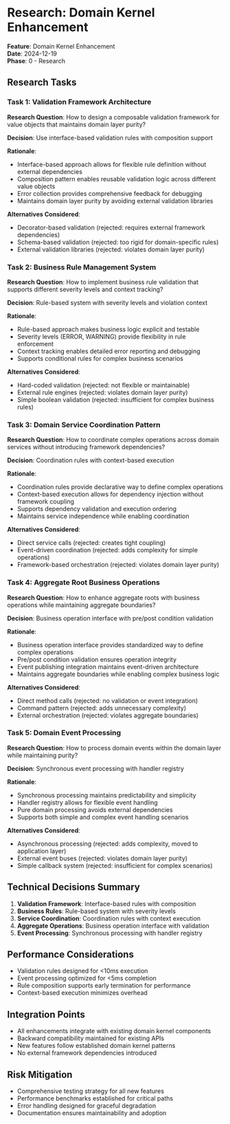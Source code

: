 # Research: Domain Kernel Enhancement

**Feature**: Domain Kernel Enhancement  
**Date**: 2024-12-19  
**Phase**: 0 - Research

## Research Tasks

### Task 1: Validation Framework Architecture

**Research Question**: How to design a composable validation framework for value objects that maintains domain layer purity?

**Decision**: Use interface-based validation rules with composition support

**Rationale**:

- Interface-based approach allows for flexible rule definition without external dependencies
- Composition pattern enables reusable validation logic across different value objects
- Error collection provides comprehensive feedback for debugging
- Maintains domain layer purity by avoiding external validation libraries

**Alternatives Considered**:

- Decorator-based validation (rejected: requires external framework dependencies)
- Schema-based validation (rejected: too rigid for domain-specific rules)
- External validation libraries (rejected: violates domain layer purity)

### Task 2: Business Rule Management System

**Research Question**: How to implement business rule validation that supports different severity levels and context tracking?

**Decision**: Rule-based system with severity levels and violation context

**Rationale**:

- Rule-based approach makes business logic explicit and testable
- Severity levels (ERROR, WARNING) provide flexibility in rule enforcement
- Context tracking enables detailed error reporting and debugging
- Supports conditional rules for complex business scenarios

**Alternatives Considered**:

- Hard-coded validation (rejected: not flexible or maintainable)
- External rule engines (rejected: violates domain layer purity)
- Simple boolean validation (rejected: insufficient for complex business rules)

### Task 3: Domain Service Coordination Pattern

**Research Question**: How to coordinate complex operations across domain services without introducing framework dependencies?

**Decision**: Coordination rules with context-based execution

**Rationale**:

- Coordination rules provide declarative way to define complex operations
- Context-based execution allows for dependency injection without framework coupling
- Supports dependency validation and execution ordering
- Maintains service independence while enabling coordination

**Alternatives Considered**:

- Direct service calls (rejected: creates tight coupling)
- Event-driven coordination (rejected: adds complexity for simple operations)
- Framework-based orchestration (rejected: violates domain layer purity)

### Task 4: Aggregate Root Business Operations

**Research Question**: How to enhance aggregate roots with business operations while maintaining aggregate boundaries?

**Decision**: Business operation interface with pre/post condition validation

**Rationale**:

- Business operation interface provides standardized way to define complex operations
- Pre/post condition validation ensures operation integrity
- Event publishing integration maintains event-driven architecture
- Maintains aggregate boundaries while enabling complex business logic

**Alternatives Considered**:

- Direct method calls (rejected: no validation or event integration)
- Command pattern (rejected: adds unnecessary complexity)
- External orchestration (rejected: violates aggregate boundaries)

### Task 5: Domain Event Processing

**Research Question**: How to process domain events within the domain layer while maintaining purity?

**Decision**: Synchronous event processing with handler registry

**Rationale**:

- Synchronous processing maintains predictability and simplicity
- Handler registry allows for flexible event handling
- Pure domain processing avoids external dependencies
- Supports both simple and complex event handling scenarios

**Alternatives Considered**:

- Asynchronous processing (rejected: adds complexity, moved to application layer)
- External event buses (rejected: violates domain layer purity)
- Simple callback system (rejected: insufficient for complex scenarios)

## Technical Decisions Summary

1. **Validation Framework**: Interface-based rules with composition
2. **Business Rules**: Rule-based system with severity levels
3. **Service Coordination**: Coordination rules with context execution
4. **Aggregate Operations**: Business operation interface with validation
5. **Event Processing**: Synchronous processing with handler registry

## Performance Considerations

- Validation rules designed for <10ms execution
- Event processing optimized for <5ms completion
- Rule composition supports early termination for performance
- Context-based execution minimizes overhead

## Integration Points

- All enhancements integrate with existing domain kernel components
- Backward compatibility maintained for existing APIs
- New features follow established domain kernel patterns
- No external framework dependencies introduced

## Risk Mitigation

- Comprehensive testing strategy for all new features
- Performance benchmarks established for critical paths
- Error handling designed for graceful degradation
- Documentation ensures maintainability and adoption
